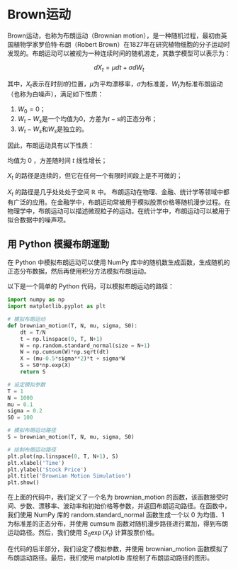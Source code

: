 # Brown运动

Brown运动，也称为布朗运动（Brownian motion），是一种随机过程，最初由英国植物学家罗伯特·布朗（Robert Brown）在1827年在研究植物细胞的分子运动时发现的。布朗运动可以被视为一种连续时间的随机游走，其数学模型可以表示为：

$$
dX_t = \mu dt + \sigma dW_t
$$

其中，$X_t$表示在时刻$t$的位置，$\mu$为平均漂移率，$\sigma$为标准差，$W_t$为标准布朗运动（也称为白噪声），满足如下性质：

1. $W_0 = 0$；
2. $W_t - W_s$是一个均值为$0$，方差为$t-s$的正态分布；
3. $W_t - W_s$和$W_s$是独立的。

因此，布朗运动具有以下性质：

均值为 $0$ ，方差随时间 $t$ 线性增长；

$X_t$ 的路径是连续的，但它在任何一个有限时间段上是不可微的；

$X_t$ 的路径是几乎处处处于空间 $\mathbb{R}$ 中。
布朗运动在物理、金融、统计学等领域中都有广泛的应用。在金融学中，布朗运动常被用于模拟股票价格等随机漫步过程。在物理学中，布朗运动可以描述微观粒子的运动。在统计学中，布朗运动可以被用于拟合数据中的噪声项。

## 用 Python 模擬布朗運動

在 Python 中模拟布朗运动可以使用 NumPy 库中的随机数生成函数，生成随机的正态分布数据，然后再使用积分方法模拟布朗运动。

以下是一个简单的 Python 代码，可以模拟布朗运动的路径：

```py
import numpy as np
import matplotlib.pyplot as plt

# 模拟布朗运动
def brownian_motion(T, N, mu, sigma, S0):
    dt = T/N
    t = np.linspace(0, T, N+1)
    W = np.random.standard_normal(size = N+1) 
    W = np.cumsum(W)*np.sqrt(dt) 
    X = (mu-0.5*sigma**2)*t + sigma*W 
    S = S0*np.exp(X) 
    return S

# 设定模拟参数
T = 1
N = 1000
mu = 0.1
sigma = 0.2
S0 = 100

# 模拟布朗运动路径
S = brownian_motion(T, N, mu, sigma, S0)

# 绘制布朗运动路径
plt.plot(np.linspace(0, T, N+1), S)
plt.xlabel('Time')
plt.ylabel('Stock Price')
plt.title('Brownian Motion Simulation')
plt.show()

```

在上面的代码中，我们定义了一个名为 brownian_motion 的函数，该函数接受时间、步数、漂移率、波动率和初始价格等参数，并返回布朗运动路径。在函数中，我们使用 NumPy 库的 random.standard_normal 函数生成一个以 $0$ 为均值、$1$ 为标准差的正态分布，并使用 cumsum 函数对随机漫步路径进行累加，得到布朗运动路径。然后，我们使用 $S_0\exp(X_t)$ 计算股票价格。

在代码的后半部分，我们设定了模拟参数，并使用 brownian_motion 函数模拟了布朗运动路径。最后，我们使用 matplotlib 库绘制了布朗运动路径的图形。
